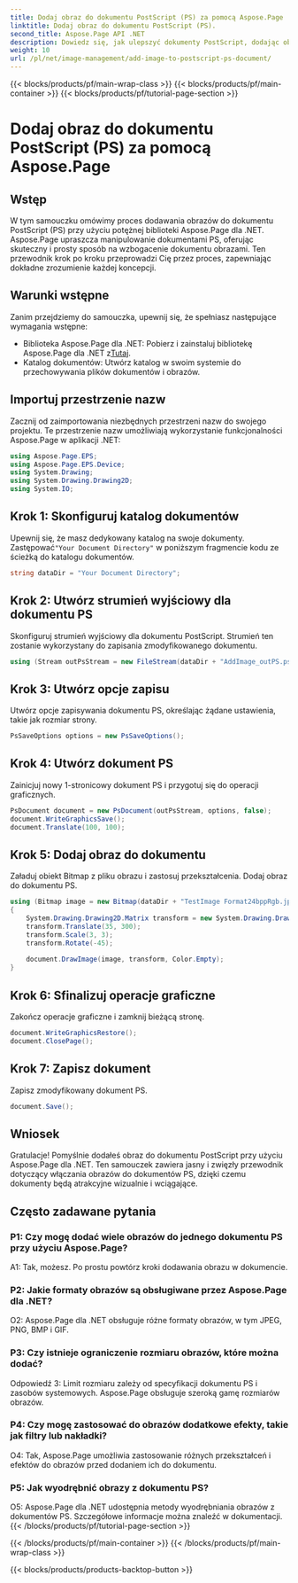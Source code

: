 ```yaml
---
title: Dodaj obraz do dokumentu PostScript (PS) za pomocą Aspose.Page
linktitle: Dodaj obraz do dokumentu PostScript (PS).
second_title: Aspose.Page API .NET
description: Dowiedz się, jak ulepszyć dokumenty PostScript, dodając obrazy za pomocą Aspose.Page dla .NET. Postępuj zgodnie z naszym przewodnikiem krok po kroku, aby zapewnić bezproblemową obsługę.
weight: 10
url: /pl/net/image-management/add-image-to-postscript-ps-document/
---
```


{{< blocks/products/pf/main-wrap-class >}}
{{< blocks/products/pf/main-container >}}
{{< blocks/products/pf/tutorial-page-section >}}

# Dodaj obraz do dokumentu PostScript (PS) za pomocą Aspose.Page

## Wstęp

W tym samouczku omówimy proces dodawania obrazów do dokumentu PostScript (PS) przy użyciu potężnej biblioteki Aspose.Page dla .NET. Aspose.Page upraszcza manipulowanie dokumentami PS, oferując skuteczny i prosty sposób na wzbogacenie dokumentu obrazami. Ten przewodnik krok po kroku przeprowadzi Cię przez proces, zapewniając dokładne zrozumienie każdej koncepcji.

## Warunki wstępne

Zanim przejdziemy do samouczka, upewnij się, że spełniasz następujące wymagania wstępne:

-  Biblioteka Aspose.Page dla .NET: Pobierz i zainstaluj bibliotekę Aspose.Page dla .NET z[Tutaj](https://releases.aspose.com/page/net/).
- Katalog dokumentów: Utwórz katalog w swoim systemie do przechowywania plików dokumentów i obrazów.

## Importuj przestrzenie nazw

Zacznij od zaimportowania niezbędnych przestrzeni nazw do swojego projektu. Te przestrzenie nazw umożliwiają wykorzystanie funkcjonalności Aspose.Page w aplikacji .NET:

```csharp
using Aspose.Page.EPS;
using Aspose.Page.EPS.Device;
using System.Drawing;
using System.Drawing.Drawing2D;
using System.IO;
```

## Krok 1: Skonfiguruj katalog dokumentów

 Upewnij się, że masz dedykowany katalog na swoje dokumenty. Zastępować`"Your Document Directory"` w poniższym fragmencie kodu ze ścieżką do katalogu dokumentów.

```csharp
string dataDir = "Your Document Directory";
```

## Krok 2: Utwórz strumień wyjściowy dla dokumentu PS

Skonfiguruj strumień wyjściowy dla dokumentu PostScript. Strumień ten zostanie wykorzystany do zapisania zmodyfikowanego dokumentu.

```csharp
using (Stream outPsStream = new FileStream(dataDir + "AddImage_outPS.ps", FileMode.Create))
```

## Krok 3: Utwórz opcje zapisu

Utwórz opcje zapisywania dokumentu PS, określając żądane ustawienia, takie jak rozmiar strony.

```csharp
PsSaveOptions options = new PsSaveOptions();
```

## Krok 4: Utwórz dokument PS

Zainicjuj nowy 1-stronicowy dokument PS i przygotuj się do operacji graficznych.

```csharp
PsDocument document = new PsDocument(outPsStream, options, false);
document.WriteGraphicsSave();
document.Translate(100, 100);
```

## Krok 5: Dodaj obraz do dokumentu

Załaduj obiekt Bitmap z pliku obrazu i zastosuj przekształcenia. Dodaj obraz do dokumentu PS.

```csharp
using (Bitmap image = new Bitmap(dataDir + "TestImage Format24bppRgb.jpg"))
{
    System.Drawing.Drawing2D.Matrix transform = new System.Drawing.Drawing2D.Matrix();
    transform.Translate(35, 300);
    transform.Scale(3, 3);
    transform.Rotate(-45);
    
    document.DrawImage(image, transform, Color.Empty);
}
```

## Krok 6: Sfinalizuj operacje graficzne

Zakończ operacje graficzne i zamknij bieżącą stronę.

```csharp
document.WriteGraphicsRestore();
document.ClosePage();
```

## Krok 7: Zapisz dokument

Zapisz zmodyfikowany dokument PS.

```csharp
document.Save();
```

## Wniosek

Gratulacje! Pomyślnie dodałeś obraz do dokumentu PostScript przy użyciu Aspose.Page dla .NET. Ten samouczek zawiera jasny i zwięzły przewodnik dotyczący włączania obrazów do dokumentów PS, dzięki czemu dokumenty będą atrakcyjne wizualnie i wciągające.

## Często zadawane pytania

### P1: Czy mogę dodać wiele obrazów do jednego dokumentu PS przy użyciu Aspose.Page?

A1: Tak, możesz. Po prostu powtórz kroki dodawania obrazu w dokumencie.

### P2: Jakie formaty obrazów są obsługiwane przez Aspose.Page dla .NET?

O2: Aspose.Page dla .NET obsługuje różne formaty obrazów, w tym JPEG, PNG, BMP i GIF.

### P3: Czy istnieje ograniczenie rozmiaru obrazów, które można dodać?

Odpowiedź 3: Limit rozmiaru zależy od specyfikacji dokumentu PS i zasobów systemowych. Aspose.Page obsługuje szeroką gamę rozmiarów obrazów.

### P4: Czy mogę zastosować do obrazów dodatkowe efekty, takie jak filtry lub nakładki?

O4: Tak, Aspose.Page umożliwia zastosowanie różnych przekształceń i efektów do obrazów przed dodaniem ich do dokumentu.

### P5: Jak wyodrębnić obrazy z dokumentu PS?

O5: Aspose.Page dla .NET udostępnia metody wyodrębniania obrazów z dokumentów PS. Szczegółowe informacje można znaleźć w dokumentacji.
{{< /blocks/products/pf/tutorial-page-section >}}

{{< /blocks/products/pf/main-container >}}
{{< /blocks/products/pf/main-wrap-class >}}

{{< blocks/products/products-backtop-button >}}
